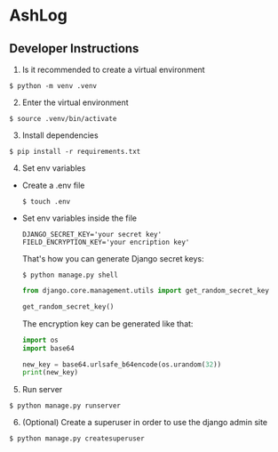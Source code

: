 # AshLog

## Developer Instructions

1. Is it recommended to create a virtual environment

```
$ python -m venv .venv
```

2. Enter the virtual environment

```
$ source .venv/bin/activate
```

3. Install dependencies

```
$ pip install -r requirements.txt
```

4. Set env variables

- Create a .env file

  ```
  $ touch .env
  ```

- Set env variables inside the file

  ```
  DJANGO_SECRET_KEY='your secret key'
  FIELD_ENCRYPTION_KEY='your encription key'
  ```

  That's how you can generate Django secret keys:

  ```
  $ python manage.py shell
  ```

  ```python
  from django.core.management.utils import get_random_secret_key

  get_random_secret_key()
  ```

  The encryption key can be generated like that:

  ```python
  import os
  import base64

  new_key = base64.urlsafe_b64encode(os.urandom(32))
  print(new_key)
  ```

5. Run server

```
$ python manage.py runserver
```

6. (Optional) Create a superuser in order to use the django admin site

```
$ python manage.py createsuperuser
```